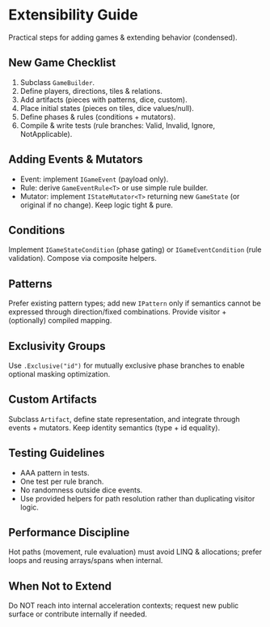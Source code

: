# Extensibility Guide

Practical steps for adding games & extending behavior (condensed).

## New Game Checklist

1. Subclass `GameBuilder`.
2. Define players, directions, tiles & relations.
3. Add artifacts (pieces with patterns, dice, custom).
4. Place initial states (pieces on tiles, dice values/null).
5. Define phases & rules (conditions + mutators).
6. Compile & write tests (rule branches: Valid, Invalid, Ignore, NotApplicable).

## Adding Events & Mutators

* Event: implement `IGameEvent` (payload only).
* Rule: derive `GameEventRule<T>` or use simple rule builder.
* Mutator: implement `IStateMutator<T>` returning new `GameState` (or original if no change). Keep logic tight & pure.

## Conditions

Implement `IGameStateCondition` (phase gating) or `IGameEventCondition` (rule validation). Compose via composite helpers.

## Patterns

Prefer existing pattern types; add new `IPattern` only if semantics cannot be expressed through direction/fixed combinations. Provide visitor + (optionally) compiled mapping.

## Exclusivity Groups

Use `.Exclusive("id")` for mutually exclusive phase branches to enable optional masking optimization.

## Custom Artifacts

Subclass `Artifact`, define state representation, and integrate through events + mutators. Keep identity semantics (type + id equality).

## Testing Guidelines

* AAA pattern in tests.
* One test per rule branch.
* No randomness outside dice events.
* Use provided helpers for path resolution rather than duplicating visitor logic.

## Performance Discipline

Hot paths (movement, rule evaluation) must avoid LINQ & allocations; prefer loops and reusing arrays/spans when internal.

## When Not to Extend

Do NOT reach into internal acceleration contexts; request new public surface or contribute internally if needed.
